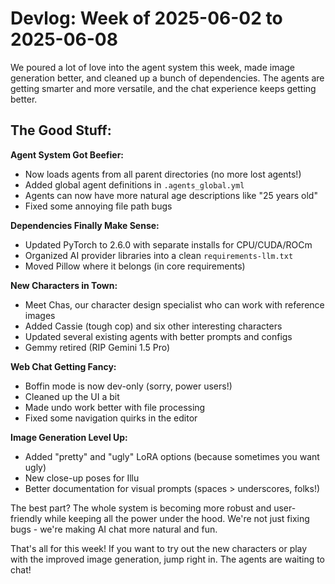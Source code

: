 # Devlog: Week of 2025-06-02 to 2025-06-08

We poured a lot of love into the agent system this week, made image generation better, and cleaned up a bunch of dependencies. The agents are getting smarter and more versatile, and the chat experience keeps getting better.

## The Good Stuff:

**Agent System Got Beefier:**
- Now loads agents from all parent directories (no more lost agents!)
- Added global agent definitions in `.agents_global.yml`
- Agents can now have more natural age descriptions like "25 years old"
- Fixed some annoying file path bugs

**Dependencies Finally Make Sense:**
- Updated PyTorch to 2.6.0 with separate installs for CPU/CUDA/ROCm
- Organized AI provider libraries into a clean `requirements-llm.txt`
- Moved Pillow where it belongs (in core requirements)

**New Characters in Town:**
- Meet Chas, our character design specialist who can work with reference images
- Added Cassie (tough cop) and six other interesting characters
- Updated several existing agents with better prompts and configs
- Gemmy retired (RIP Gemini 1.5 Pro)

**Web Chat Getting Fancy:**
- Boffin mode is now dev-only (sorry, power users!)
- Cleaned up the UI a bit
- Made undo work better with file processing
- Fixed some navigation quirks in the editor

**Image Generation Level Up:**
- Added "pretty" and "ugly" LoRA options (because sometimes you want ugly)
- New close-up poses for Illu
- Better documentation for visual prompts (spaces > underscores, folks!)

The best part? The whole system is becoming more robust and user-friendly while keeping all the power under the hood. We're not just fixing bugs - we're making AI chat more natural and fun.

That's all for this week! If you want to try out the new characters or play with the improved image generation, jump right in. The agents are waiting to chat!
